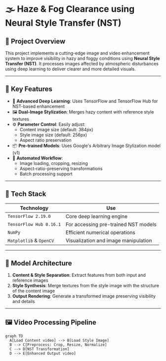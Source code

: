 # 🌫️ Haze & Fog Clearance using Neural Style Transfer (NST)

## 📌 Project Overview

This project implements a cutting-edge image and video enhancement system to improve visibility in hazy and foggy conditions using **Neural Style Transfer (NST)**. It processes images affected by atmospheric disturbances using deep learning to deliver clearer and more detailed visuals.

---

## 🚀 Key Features

- 🧠 **Advanced Deep Learning**: Uses TensorFlow and TensorFlow Hub for NST-based enhancement
- 🖼️ **Dual-Image Stylization**: Merges hazy content with reference style textures
- ⚙️ **Parameter Control**: Easily adjust:
  - Content image size (default: 384px)
  - Style image size (default: 256px)
  - Aspect ratio preservation
- 📦 **Pre-trained Models**: Uses Google's Arbitrary Image Stylization model (v1)
- 🔄 **Automated Workflow**:
  - Image loading, cropping, resizing
  - Aspect-ratio-preserving transformations
  - Batch processing support

---

## 🧰 Tech Stack

| Technology | Use |
|------------|-----|
| `TensorFlow 2.19.0` | Core deep learning engine |
| `TensorFlow Hub 0.16.1` | For accessing pre-trained NST models |
| `NumPy` | Efficient numerical operations |
| `Matplotlib` & `OpenCV` | Visualization and image manipulation |

---

## 🧬 Model Architecture

1. **Content & Style Separation**: Extract features from both input and reference images
2. **Style Synthesis**: Merge textures from the style image with the structure of the content image
3. **Output Rendering**: Generate a transformed image preserving visibility and details

---

## 🖼️ Video Processing Pipeline

```mermaid
graph TD
  A[Load Content video] --> B[Load Style Image]
  B --> C[Preprocess: Crop, Resize, Normalize]
  C --> D[NST Transformation]
  D --> E[Enhanced Output video]
